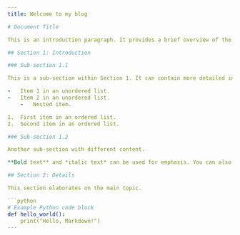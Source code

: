 ```yaml
---
title: Welcome to my blog

# Document Title

This is an introduction paragraph. It provides a brief overview of the document's content.

## Section 1: Introduction

### Sub-section 1.1

This is a sub-section within Section 1. It can contain more detailed information.

-   Item 1 in an unordered list.
-   Item 2 in an unordered list.
    -   Nested item.

1.  First item in an ordered list.
2.  Second item in an ordered list.

### Sub-section 1.2

Another sub-section with different content.

**Bold text** and *italic text* can be used for emphasis. You can also use `inline code` for short code snippets.

## Section 2: Details

This section elaborates on the main topic.

```python
# Example Python code block
def hello_world():
    print("Hello, Markdown!")
---
```


